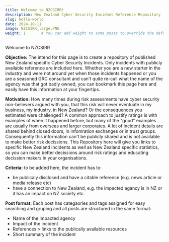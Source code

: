 ```yaml
---
title: Welcome to NZCSIRR!
description: New Zealand Cyber Security Incident Reference Repository
slug: hello-world
date: 2024-10-11
image: NZCSIRR_large.PNG
weight: 1       # You can add weight to some posts to override the default sorting (date descending)
---
```


Welcome to NZCSIRR 

**Objective:**
The intend for this page is to create a repository of published New Zealand specific Cyber Security Incidents. Only incidents with publicly available reference are included here.
Whether you are a new starter in the industry and were not around yet when those incidents happened or you are a seasoned GRC consultant and can't quite re-call what the name of the agency was that got badly owned, you can bookmark this page here and easily have this information at your fingertips.

**Motivation:**
How many times during risk assessments have cyber security non-believers argued with you, that this risk will never eventuate in my business, my industry, in New Zealand? 
Or the consequences you estimated were challenged?  A common approach to justify ratings is with examples of when it happened before, but many of the "good" examples are usually from overseas and larger corporates.
A lot of incident details are shared behind closed doors, in infomration exchanges or in trust groups. Consequently this information can't be publicly shared and is not available to make better risk decissions.
This Repository here will give you links to specific New Zealand incidents as well as New Zealand specific statistics, so you can make better decissions around risk ratings and educating decission makers in your organisations. 

**Criteria:**
to be added here, the incident has to:
* be publicaly disclosed and have a citable reference (e.g. news article or media release etc)
* have a connection to New Zealand, e.g. the impacted agancy is in NZ or it has an impact on NZ society etc.

**Post format:**
Each post has categaories and tags assigned for easy searching and gruping and all posts are structured in the same format:
* Name of the impacted agency
* Impact of the incident
* References > links to the publically available resources
* Short summary of the incident

